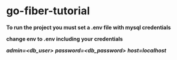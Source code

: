 # go-fiber-tutorial

**To run the project you must set a .env file with mysql credentials**

**change env to .env including your credentials** 



***admin=<db_user>***
***password=<db_password>***
***host=localhost***

